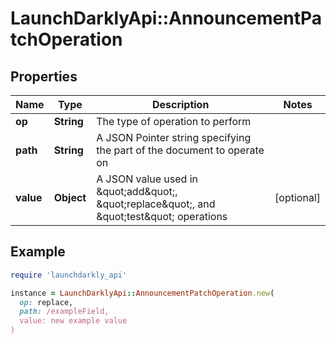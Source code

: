 # LaunchDarklyApi::AnnouncementPatchOperation

## Properties

| Name | Type | Description | Notes |
| ---- | ---- | ----------- | ----- |
| **op** | **String** | The type of operation to perform |  |
| **path** | **String** | A JSON Pointer string specifying the part of the document to operate on |  |
| **value** | **Object** | A JSON value used in \&quot;add\&quot;, \&quot;replace\&quot;, and \&quot;test\&quot; operations | [optional] |

## Example

```ruby
require 'launchdarkly_api'

instance = LaunchDarklyApi::AnnouncementPatchOperation.new(
  op: replace,
  path: /exampleField,
  value: new example value
)
```

